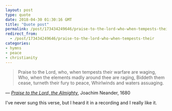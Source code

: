 ```yaml
---
layout: post
type: quote
date: 2018-04-30 01:30:16 GMT
title: "Quote post"
permalink: /post/173434249646/praise-to-the-lord-who-when-tempests-their
redirect_from: 
  - /post/173434249646/praise-to-the-lord-who-when-tempests-their
categories:
- hymns
- peace
- christianity
---
```

<blockquote>Praise to the Lord, who, when tempests their warfare are waging,
Who, when the elements madly around thee are raging,
Biddeth them cease, turneth their fury to peace,
Whirlwinds and waters assuaging.</blockquote>
<p>— <a href="http://library.timelesstruths.org/music/Praise_to_the_Lord_the_Almighty/"><i>Praise to the Lord, the Almighty</i></a>, Joachim Neander, 1680</p>

<p>I've never sung this verse, but I heard it in a recording and I really like it.</p>